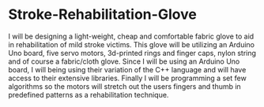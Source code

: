 # Stroke-Rehabilitation-Glove
I will be designing a light-weight, cheap and comfortable fabric glove to aid in rehabilitation of mild stroke victims. This glove will be utilizing an Arduino Uno board, five servo motors, 3d-printed rings and finger caps, nylon string and of course a fabric/cloth glove. Since I will be using an Arduino Uno board, I will being using their variation of the C++ language and will have access to their extensive libraries. Finally I will be programming a set few algorithms so the motors will stretch out the users fingers and thumb in predefined patterns as a rehabilitation technique.
